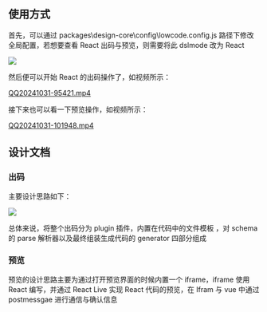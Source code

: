 ## 使用方式

首先，可以通过 packages\design-core\config\lowcode.config.js 路径下修改全局配置，若想要查看 React 出码与预览，则需要将此 dslmode 改为 React

![](https://cdn.nlark.com/yuque/0/2024/png/29733541/1730338309023-d3f73e40-f9ca-4100-9b23-2c27d648099e.png)

然后便可以开始 React 的出码操作了，如视频所示：

[QQ20241031-95421.mp4](https://www.yuque.com/attachments/yuque/0/2024/mp4/29733541/1730339785149-07b5dc8f-bb71-4ece-b788-2a00cb48f2a7.mp4)

接下来也可以看一下预览操作，如视频所示：

[QQ20241031-101948.mp4](https://www.yuque.com/attachments/yuque/0/2024/mp4/29733541/1730341217144-3f724301-4a79-4570-bc1a-cd49df5153a6.mp4)

## 设计文档

### 出码

主要设计思路如下：

![](https://cdn.nlark.com/yuque/0/2024/png/29733541/1730377909769-056f964b-97cf-4ace-9b73-7c470c5ceb33.png)

总体来说，将整个出码分为 plugin 插件，内置在代码中的文件模板 ，对 schema 的 parse 解析器以及最终组装生成代码的 generator 四部分组成

### 预览

预览的设计思路主要为通过打开预览界面的时候内置一个 iframe，iframe 使用 React 编写，并通过 React Live 实现 React 代码的预览，在 Ifram 与 vue 中通过 postmessgae 进行通信与确认信息
